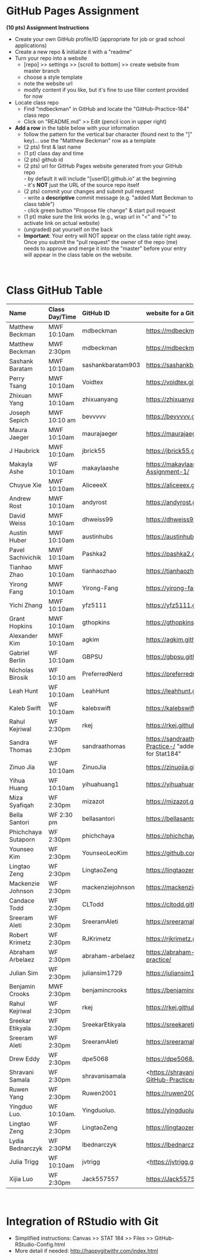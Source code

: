 
# GitHub Pages Assignment

**(10 pts) Assignment Instructions**

- Create your own GitHub profile/ID (appropriate for job or grad school applications)  
- Create a new repo & initialize it with a "readme"   
- Turn your repo into a website  
    - [repo] >> settings >> [scroll to bottom] >> create website from master branch  
    - choose a style template 
    - note the website url  
    - modify content if you like, but it's fine to use filler content provided for now  
- Locate class repo
    - Find "mdbeckman" in GitHub and locate the "GitHub-Practice-184" class repo
    - Click on "README.md" >> Edit (pencil icon in upper right)
- **Add a row** in the table below with your information 
    - follow the pattern for the vertical bar character (found next to the "]" key)... use the "Matthew Beckman" row as a template
    - (2 pts) first & last name  
    - (1 pt)  class day and time
    - (2 pts) github id  
    - (2 pts) url for GitHub Pages website generated from your GitHub repo  
            - by default it will include "[userID].github.io" at the beginning  
            - it's **NOT** just the URL of the source repo itself  
    - (2 pts) commit your changes and submit pull request   
            - write a **descriptive** commit message (e.g. "added Matt Beckman to class table")  
            - click green button "Propose file change" & start pull request  
    - (1 pt) make sure the link works (e.g., wrap url in "<" and ">" to activate link on actual website)  
    - (ungraded) pat yourself on the back
    - **Important**: Your entry will NOT appear on the class table right away.  Once you submit the "pull request" the owner of the repo (me) needs to approve and merge it into the "master" before your entry will appear in the class table on the website. 

<br>

# Class GitHub Table 

|Name               | Class Day/Time    |GitHub ID             |website for a GitHub repo          |  
|:------------------|:------------------|:---------------------|:----------------------------------|  
| Matthew Beckman   | MWF 10:10am       | mdbeckman            | <https://mdbeckman.github.io/>    |  
| Matthew Beckman   | MWF 2:30pm        | mdbeckman            | <https://mdbeckman.github.io/>    |  
| Sashank Baratam   | MWF 10:10am      | sashankbaratam903 | <https://sashankbaratam903.github.io/practice_repo/> | 
| Perry Tsang       | MWF 10:10am    | Voidtex | <https://voidtex.github.io/184Practice/> |
| Zhixuan Yang      | MWF 10:10am      | zhixuanyang | <https://zhixuanyang.github.io/stat184/> | 
| Joseph Sepich     | MWF 10:10 am      | bevvvvv              | <https://bevvvvv.github.io/ExploringData/> |
| Maura Jaeger      | MWF 10:10am       | maurajaeger          | <https://maurajaeger.github.io/stat184/> |
| J Haubrick      | MWF 10:10am      | jbrick55 | <https://jbrick55.github.io/practice/> |
| Makayla Ashe      | WF 10:10am       | makaylaashe           | https://makaylaashe.github.io/Stat-184-Assignment-1/
| Chuyue Xie        | MWF 10:10am       | AliceeeX            | <https://aliceeex.github.io/Stat-184-Assignment/> |  
| Andrew Rost       | MWF 10:10am       | andyrost             | <https://andyrost.github.io/stat184/> |
| David Weiss       | MWF 10:10am      | dhweiss99 | <https://dhweiss99.github.io/dweisspractice/>| 
| Austin Huber      | MWF 10:10am       | austinhubs           | <https://austinhubs.github.io/184Repo/> |
| Pavel Sachivichik| MWF 10:10am | Pashka2| <https://pashka2.github.io/Stat184/>|
| Tianhao Zhao      | MWF 10:10am       |tianhaozhao           |<https://tianhaozhao.github.io/readme/>|  
| Yirong Fang       | MWF 10:10am       | Yirong-Fang               | <https://yirong-fang.github.io/yqf5128/> |
| Yichi Zhang       | MWF 10:10am       | yfz5111               | <https://yfz5111.github.io/yfz5111/> |
| Grant Hopkins     | MWF 10:10am       | gthopkins            | <https://gthopkins.github.io/Stat184/> |
| Alexander Kim     | MWF 10:10am       | agkim                | <https://agkim.github.io/stat184/> |
| Gabriel Berlin    | WF 10:10am    | GBPSU | <https://gbpsu.github.io/FirstRepo/>  |
| Nicholas Birosik  | WF 10:10 am  | PreferredNerd | <https://preferrednerd.github.io/Stat_184/>|
| Leah Hunt         | WF 10:10am        | LeahHunt             | <https://leahhunt.github.io/Stat-184/> |
| Kaleb Swift       | WF 10:10am       | kalebswift           | <https://kalebswift.github.io/GitHub-Practice/> |
| Rahul Kejriwal    | WF 2:30pm        | rkej                 | <https://rkej.github.io/stat-184-github-practice//>    | 
| Sandra Thomas     | WF 2:30pm         |sandraathomas        |<https://sandraathomas.github.io/Stat-184-Github-Practice-/> "added Sandra Thomas to the class table for Stat184" |
| Zinuo Jia         | WF 10:10am        | ZinuoJia             | <https://zinuojia.github.io/stat184/> |
| Yihua Huang       | WF 10:10am        | yihuahuang1          | <https://yihuahuang1.github.io/STAT184/>   |
| Miza Syafiqah      | WF 2:30pm        | mizazot         | <https://mizazot.github.io/practice/> |
| Bella Santori     | WF 2:30 pm        | bellasantori         | <https://bellasantori.github.io/Stat-184/> |
| Phichchaya Sutaporn      | WF 2:30pm        | phichchaya         | <https://phichchaya.github.io/assignment1/> |  
| Younseo Kim       | WF 2:30pm         | YounseoLeoKim        | <https://github.com/YounseoLeoKim/stat184github/>    |
| Lingtao Zeng      | WF 2:30pm        | LingtaoZeng           | <https://lingtaozeng.github.io/Stat-184/> |
| Mackenzie Johnson  | WF 2:30pm        | mackenziejohnson     | <https://mackenziejohnson.github.io/readme/>     |
| Candace Todd      | WF 2:30pm         | CLTodd               | <https://cltodd.github.io/Repo1/> |
| Sreeram Aleti     | WF 2:30pm        | SreeramAleti         | <https://sreeramaleti.github.io/Stat184-github/> |  
| Robert Krimetz    | WF 2:30pm        | RJKrimetz            | <https://rjkrimetz.github.io/Stat-184/>     |
| Abraham Arbelaez  | WF 2:30pm     | abraham-arbelaez  |  <https://abraham-arbelaez.github.io/github-practice/>    |
| Julian Sim        | WF 2:30pm        | juliansim1729        | <https://juliansim1729.github.io/Stat-184-Pages/>    |
| Benjamin Crooks   | MWF 2:30pm       | benjamincrooks            | <https://benjamincrooks.github.io/STAT184/>    |
| Rahul Kejriwal    | WF 2:30pm        | rkej                 | <https://rkej.github.io/stat-184-github-practice//>    | 
| Sreekar Etikyala  | WF 2:30pm        | SreekarEtikyala      | <https://sreekaretikyala.github.io/Practice/>   |
| Sreeram Aleti      | WF 2:30pm        | SreeramAleti         | <https://sreeramaleti.github.io/Stat184-github/> |   
| Drew Eddy         | WF 2:30pm         | dpe5068              | <https://dpe5068.github.io/GitHub-Assignment-1/> |
| Shravani Samala   | WF 2:30pm         | shravanisamala       | <https://shravanisamala.github.io/Stat-184-GitHub-Practice/ > |
| Ruwen Yang        | WF 2:30pm        |Ruwen2001         |  <https://ruwen2001.github.io/Ruwen/> |   
| Yingduo Luo.      | WF 10:10am.      | Yingduoluo.          | <https://yingduoluo.github.io/readmePractice/>   |
| Lingtao Zeng      | WF 2:30pm        | LingtaoZeng         | <https://lingtaozeng.github.io/stat184/> |
| Lydia Bednarczyk   | WF 2:30PM       |  lbednarczyk          | <https://lbednarczyk.github.io/Practicerepo/>
| Julia Trigg       | WF 10:10am        | jvtrigg              | <https://jvtrigg.github.io/Stat-184/ |
| Xijia Luo         | WF 2:30pm        | Jack557557            | <https://Jack557557.github.io/Stat184-github/> | 


<br>

# Integration of RStudio with Git

- Simplified instructions: Canvas >> STAT 184 >> Files >> GitHub-RStudio-Config.html  
- More detail if needed: <http://happygitwithr.com/index.html>


